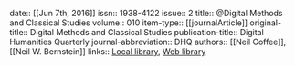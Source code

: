 date:: [[Jun 7th, 2016]]
issn:: 1938-4122
issue:: 2
title:: @Digital Methods and Classical Studies
volume:: 010
item-type:: [[journalArticle]]
original-title:: Digital Methods and Classical Studies
publication-title:: Digital Humanities Quarterly
journal-abbreviation:: DHQ
authors:: [[Neil Coffee]], [[Neil W. Bernstein]]
links:: [Local library](zotero://select/groups/2386895/items/VPIBXPSY), [Web library](https://www.zotero.org/groups/2386895/items/VPIBXPSY)
